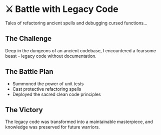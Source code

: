 # ⚔️ Battle with Legacy Code

Tales of refactoring ancient spells and debugging cursed functions...

## The Challenge

Deep in the dungeons of an ancient codebase, I encountered a fearsome beast - legacy code without documentation.

## The Battle Plan

- Summoned the power of unit tests
- Cast protective refactoring spells
- Deployed the sacred clean code principles

## The Victory

The legacy code was transformed into a maintainable masterpiece, and knowledge was preserved for future warriors. 